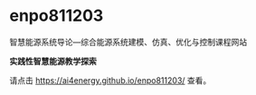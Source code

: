 # enpo811203
智慧能源系统导论—综合能源系统建模、仿真、优化与控制课程网站

**实践性智慧能源教学探索**

请点击 https://ai4energy.github.io/enpo811203/ 查看。